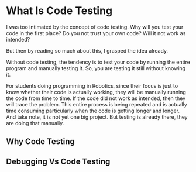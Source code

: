 # What Is Code Testing
I was too intimated by the concept of code testing. Why
will you test your code in the first place? Do
you not trust your own code? Will it
not work as intended?

But then by reading so much about this, I grasped
the idea already.

Without code testing, the tendency is to test
your code by running the entire program and
manually testing it. So, you are testing
it still without knowing it.

For students doing programming in Robotics,
since their focus is just to know
whether their code is actually working,
they will be manually running the code
from time to time. If the code did not
work as intended, then they will trace
the problem. This entire process
is being repeated and is actually time
consuming particularly when the code
is getting longer and longer. And take
note, it is not yet one big project.
But testing is already there, they are 
doing that manually.

## Why Code Testing

## Debugging Vs Code Testing

 
